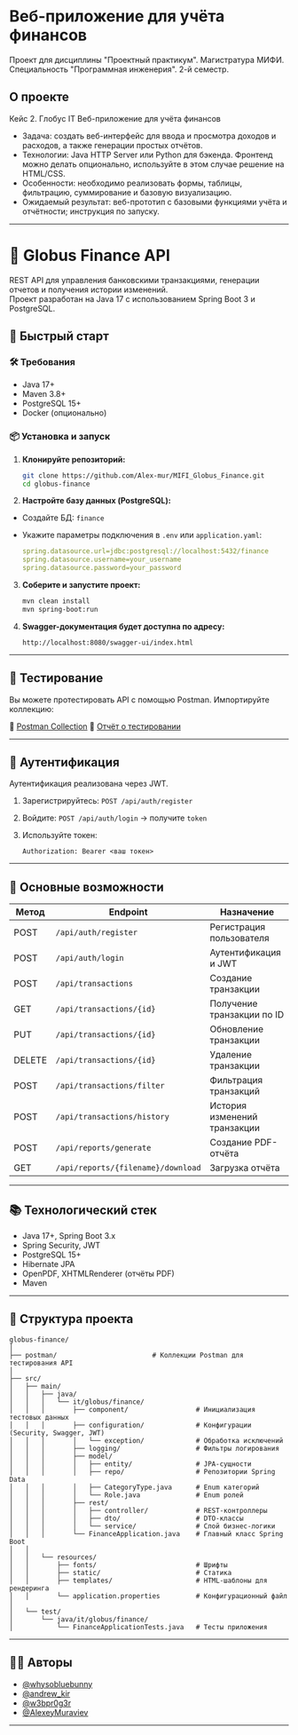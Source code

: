 # Веб-приложение для учёта финансов

Проект для дисциплины "Проектный практикум".
Магистратура МИФИ. Специальность "Программная инженерия". 2-й семестр.

## О проекте

Кейс 2. Глобус IT
Веб-приложение для учёта финансов

- Задача:
  создать веб-интерфейс для ввода и просмотра доходов и расходов, а также генерации простых отчётов.
- Технологии:
  Java HTTP Server или Python для бэкенда. Фронтенд можно делать опционально, используйте в этом случае решение на
  HTML/CSS.
- Особенности:
  необходимо реализовать формы, таблицы, фильтрацию, суммирование и базовую визуализацию.
- Ожидаемый результат:
  веб-прототип с базовыми функциями учёта и отчётности; инструкция по запуску.

---

# 💸 Globus Finance API

REST API для управления банковскими транзакциями, генерации отчетов и получения истории изменений.  
Проект разработан на Java 17 с использованием Spring Boot 3 и PostgreSQL.

## 🚀 Быстрый старт

### 🛠️ Требования

- Java 17+
- Maven 3.8+
- PostgreSQL 15+
- Docker (опционально)

### 📦 Установка и запуск

1. **Клонируйте репозиторий:**
   ```bash
   git clone https://github.com/Alex-mur/MIFI_Globus_Finance.git
   cd globus-finance
    ```

2. **Настройте базу данных (PostgreSQL):**

* Создайте БД: `finance`
* Укажите параметры подключения в `.env` или `application.yaml`:

  ```yaml
  spring.datasource.url=jdbc:postgresql://localhost:5432/finance
  spring.datasource.username=your_username
  spring.datasource.password=your_password
  ```

3. **Соберите и запустите проект:**

   ```bash
   mvn clean install
   mvn spring-boot:run
   ```

4. **Swagger-документация будет доступна по адресу:**

   ```
   http://localhost:8080/swagger-ui/index.html
   ```

---

## 🧪 Тестирование

Вы можете протестировать API с помощью Postman. Импортируйте коллекцию:

📁 [Postman Collection](./postman/FinanceApp.json)
🧾 [Отчёт о тестировании](https://github.com/Alex-mur/MIFI_Globus_Finance/wiki/Отчёт-о-тестировании)

---

## 🔐 Аутентификация

Аутентификация реализована через JWT.

1. Зарегистрируйтесь: `POST /api/auth/register`
2. Войдите: `POST /api/auth/login` → получите `token`
3. Используйте токен:

   ```
   Authorization: Bearer <ваш токен>
   ```

---

## 🧾 Основные возможности

| Метод  | Endpoint                           | Назначение                   |
|--------|------------------------------------|------------------------------|
| POST   | `/api/auth/register`               | Регистрация пользователя     |
| POST   | `/api/auth/login`                  | Аутентификация и JWT         |
| POST   | `/api/transactions`                | Создание транзакции          |
| GET    | `/api/transactions/{id}`           | Получение транзакции по ID   |
| PUT    | `/api/transactions/{id}`           | Обновление транзакции        |
| DELETE | `/api/transactions/{id}`           | Удаление транзакции          |
| POST   | `/api/transactions/filter`         | Фильтрация транзакций        |
| POST   | `/api/transactions/history`        | История изменений транзакции |
| POST   | `/api/reports/generate`            | Создание PDF-отчёта          |
| GET    | `/api/reports/{filename}/download` | Загрузка отчёта              |

---

## 📚 Технологический стек

* Java 17+, Spring Boot 3.x
* Spring Security, JWT
* PostgreSQL 15+
* Hibernate JPA
* OpenPDF, XHTMLRenderer (отчёты PDF)
* Maven

---

## 📁 Структура проекта

```
globus-finance/
│
├── postman/                        # Коллекции Postman для тестирования API
│
├── src/
│   ├── main/
│   │   ├── java/
│   │   │   └── it/globus/finance/
│   │   │       ├── component/                 # Инициализация тестовых данных
│   │   │       ├── configuration/             # Конфигурации (Security, Swagger, JWT)
│   │   │       │   └── exception/             # Обработка исключений
│   │   │       ├── logging/                   # Фильтры логирования
│   │   │       ├── model/
│   │   │       │   ├── entity/                # JPA-сущности
│   │   │       │   ├── repo/                  # Репозитории Spring Data
│   │   │       │   ├── CategoryType.java      # Enum категорий
│   │   │       │   └── Role.java              # Enum ролей
│   │   │       ├── rest/
│   │   │       │   ├── controller/            # REST-контроллеры
│   │   │       │   ├── dto/                   # DTO-классы
│   │   │       │   └── service/               # Слой бизнес-логики
│   │   │       └── FinanceApplication.java    # Главный класс Spring Boot
│   │
│   │   └── resources/
│   │       ├── fonts/                         # Шрифты
│   │       ├── static/                        # Статика
│   │       ├── templates/                     # HTML-шаблоны для рендеринга
│   │       └── application.properties         # Конфигурационный файл
│
│   └── test/
│       └── java/it/globus/finance/
│           └── FinanceApplicationTests.java   # Тесты приложения
```

---

## 👨‍💻 Авторы

* [@whysobluebunny](https://t.me/whysobluebunny)
* [@andrew\_kir](https://t.me/andrew_kir)
* [@w3bpr0g3r](https://t.me/w3bpr0g3r)
* [@AlexeyMuraviev](https://t.me/AlexeyMuraviev)

---



  

